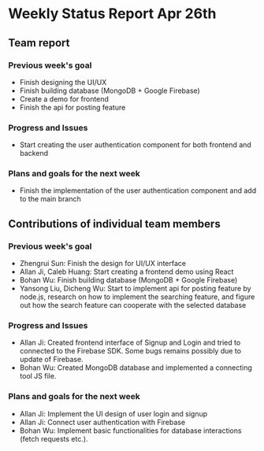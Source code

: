 # Weekly Status Report Apr 26th


## Team report
### Previous week's goal
* Finish designing the UI/UX
* Finish building database (MongoDB + Google Firebase)
* Create a demo for frontend
* Finish the api for posting feature


### Progress and Issues
* Start creating the user authentication component for both frontend and backend


### Plans and goals for the next week
* Finish the implementation of the user authentication component and add to the main branch



## Contributions of individual team members
### Previous week's goal
* Zhengrui Sun: Finish the design for UI/UX interface
* Allan Ji, Caleb Huang: Start creating a frontend demo using React
* Bohan Wu: Finish building database (MongoDB + Google Firebase)
* Yansong Liu, Dicheng Wu: Start to implement api for posting feature by node.js, research on how to implement the searching feature, and figure out how the search feature can cooperate with the selected database


### Progress and Issues
* Allan Ji: Created frontend interface of Signup and Login and tried to connected to the Firebase SDK. Some bugs remains possibly due to update of Firebase. 
* Bohan Wu: Created MongoDB database and implemented a connecting tool JS file.


### Plans and goals for the next week
* Allan Ji: Implement the UI design of user login and signup
* Allan Ji: Connect user authentication with Firebase
* Bohan Wu: Implement basic functionalities for database interactions (fetch requests etc.).
